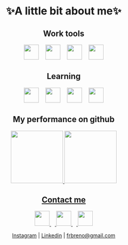 <h1 align="center">✨A little bit about me✨</h1>

 <h2 align="center">Work tools</h2>

  <div align="center">
   <img src="https://cdn.jsdelivr.net/gh/devicons/devicon/icons/photoshop/photoshop-line.svg" width="40" height="40" />
   <img src="https://imgs.search.brave.com/tLqT9YvlFkGXOoxQ3SmkeIoUA7g7v-IIme5F3qDRcqk/rs:fit:860:0:0/g:ce/aHR0cHM6Ly93d3cu/cG5nYWxsLmNvbS93/cC1jb250ZW50L3Vw/bG9hZHMvNS9WZXJ0/aWNhbC1MaW5lLVRy/YW5zcGFyZW50LnBu/Zw" width="10" height="40"/>
   <img src="https://cdn.jsdelivr.net/gh/devicons/devicon/icons/illustrator/illustrator-line.svg" width="40" height="40"/>
   <img src="https://imgs.search.brave.com/tLqT9YvlFkGXOoxQ3SmkeIoUA7g7v-IIme5F3qDRcqk/rs:fit:860:0:0/g:ce/aHR0cHM6Ly93d3cu/cG5nYWxsLmNvbS93/cC1jb250ZW50L3Vw/bG9hZHMvNS9WZXJ0/aWNhbC1MaW5lLVRy/YW5zcGFyZW50LnBu/Zw" width="10" height="40"/>
   <img src="https://cdn.jsdelivr.net/gh/devicons/devicon/icons/visualstudio/visualstudio-plain.svg" width="40" height="40"/>
   <img src="https://imgs.search.brave.com/tLqT9YvlFkGXOoxQ3SmkeIoUA7g7v-IIme5F3qDRcqk/rs:fit:860:0:0/g:ce/aHR0cHM6Ly93d3cu/cG5nYWxsLmNvbS93/cC1jb250ZW50L3Vw/bG9hZHMvNS9WZXJ0/aWNhbC1MaW5lLVRy/YW5zcGFyZW50LnBu/Zw" width="10" height="40"/>
   <img src="https://cdn.jsdelivr.net/gh/devicons/devicon/icons/git/git-original.svg" width="40" height="40"/>
  </div>


 <h2 align="center">Learning</h2>

  <div align="center">
   <img src="https://cdn.jsdelivr.net/gh/devicons/devicon/icons/html5/html5-plain.svg" width="40" height="40"/>
   <img src="https://imgs.search.brave.com/tLqT9YvlFkGXOoxQ3SmkeIoUA7g7v-IIme5F3qDRcqk/rs:fit:860:0:0/g:ce/aHR0cHM6Ly93d3cu/cG5nYWxsLmNvbS93/cC1jb250ZW50L3Vw/bG9hZHMvNS9WZXJ0/aWNhbC1MaW5lLVRy/YW5zcGFyZW50LnBu/Zw" width="10" height="40"/>
   <img src="https://cdn.jsdelivr.net/gh/devicons/devicon/icons/css3/css3-plain.svg" width="40" height="40"/>
   <img src="https://imgs.search.brave.com/tLqT9YvlFkGXOoxQ3SmkeIoUA7g7v-IIme5F3qDRcqk/rs:fit:860:0:0/g:ce/aHR0cHM6Ly93d3cu/cG5nYWxsLmNvbS93/cC1jb250ZW50L3Vw/bG9hZHMvNS9WZXJ0/aWNhbC1MaW5lLVRy/YW5zcGFyZW50LnBu/Zw" width="10" height="40"/>
   <img src="https://cdn.jsdelivr.net/gh/devicons/devicon/icons/javascript/javascript-plain.svg" width="40" height="40"/>
   <img src="https://imgs.search.brave.com/tLqT9YvlFkGXOoxQ3SmkeIoUA7g7v-IIme5F3qDRcqk/rs:fit:860:0:0/g:ce/aHR0cHM6Ly93d3cu/cG5nYWxsLmNvbS93/cC1jb250ZW50L3Vw/bG9hZHMvNS9WZXJ0/aWNhbC1MaW5lLVRy/YW5zcGFyZW50LnBu/Zw" width="10" height="40"/>
   <img src="https://cdn.jsdelivr.net/gh/devicons/devicon/icons/cplusplus/cplusplus-line.svg" width="40" height="40"/>
  </div>

 <h2 align="center">My performance on github</h2>

   <div align="center">
    <a href="https://github.com/C9BrenoFR">
    <img loading="lazy" height="140em" src="https://github-readme-stats.vercel.app/api?username=C9BrenoFR&theme=blue-green"/>
    <img loading="lazy" height="140em" src="https://github-readme-stats.vercel.app/api/top-langs/?username=C9BrenoFR&theme=blue-green"/>
   </div>


 <h2 align="center">Contact me</h2>
 
   <div align="center">
    <img src="https://imgs.search.brave.com/c_28esdZjjIoE4mThF0O4ZzfO1gpGS8v6w3K55NeUF0/rs:fit:860:0:0/g:ce/aHR0cHM6Ly9mcmVl/bG9nb3BuZy5jb20v/aW1hZ2VzL2FsbF9p/bWcvMTY1ODU4ODU1/MWluc3RhZ3JhbS1s/b2dvLXBuZy1ibGFj/ay5wbmc" width="40" height="40"/>
    <img src="https://imgs.search.brave.com/tLqT9YvlFkGXOoxQ3SmkeIoUA7g7v-IIme5F3qDRcqk/rs:fit:860:0:0/g:ce/aHR0cHM6Ly93d3cu/cG5nYWxsLmNvbS93/cC1jb250ZW50L3Vw/bG9hZHMvNS9WZXJ0/aWNhbC1MaW5lLVRy/YW5zcGFyZW50LnBu/Zw" width="10" height="40"/>
    <img src="https://imgs.search.brave.com/fQPr1e-Xdvt8sGDU2azrU80WfA8mqPqdzDaBsTf19ck/rs:fit:860:0:0/g:ce/aHR0cHM6Ly9jZG4t/aWNvbnMtcG5nLmZs/YXRpY29uLmNvbS81/MTIvMTc0LzE3NDg1/Ny5wbmc" width="40" height="40">
    <img src="https://imgs.search.brave.com/tLqT9YvlFkGXOoxQ3SmkeIoUA7g7v-IIme5F3qDRcqk/rs:fit:860:0:0/g:ce/aHR0cHM6Ly93d3cu/cG5nYWxsLmNvbS93/cC1jb250ZW50L3Vw/bG9hZHMvNS9WZXJ0/aWNhbC1MaW5lLVRy/YW5zcGFyZW50LnBu/Zw" width="10" height="40"/>
    <img src="https://imgs.search.brave.com/I7KfUMoyvQ4eLj__sr06MaHDkidLwVKqBu17i1717WU/rs:fit:860:0:0/g:ce/aHR0cHM6Ly9zZWVr/bG9nby5jb20vaW1h/Z2VzL1AvcHJvdG9u/LW1haWwtbG9nby0z/MUQ4Q0RDNzlFLXNl/ZWtsb2dvLmNvbS5w/bmc" width="40" height="40" />
   </div>
   
   <p align="center"> <a href="https://www.instagram.com/brenufr/">Instagram</a> | <a href="https://www.linkedin.com/in/breno-furtado-rosado-a9aa5b291/">Linkedin</a> | <a href="mailto:frbreno@proton.me">frbreno@gmail.com</a> </p>
